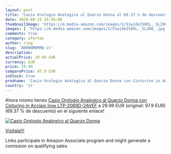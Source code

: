 ```yaml
---
layout: post
title: 'Casio Orologio Analogico al Quarzo Donna al 69.37 % de descuento'
date: 2020-08-25 15:56:00
thumbnailImage: 'https://m.media-amazon.com/images/I/51wjdeIS0hL._SL200_.jpg'
images: [ 'https://m.media-amazon.com/images/I/51wjdeIS0hL._SL200_.jpg' ]
comments: true
category: ofertas
author: ring
slug: 'B000NM0MR6-it'
description:
actualPrice: 29.99 EUR
currency: EUR
price: 29.99
comparePrice: 97.9 EUR
inStock: true
prodname: 'Casio Orologio Analogico al Quarzo Donna con Cinturino in Acciaio Inox LTP-2069D-2AVEF'
country: 'it'
---
```


Ahora mismo tienes [Casio Orologio Analogico al Quarzo Donna con Cinturino in Acciaio Inox LTP-2069D-2AVEF](https://www.amazon.it/dp/B000NM0MR6/?tag=tolees00-21) a 29.99 EUR (original: 97.9 EUR) (69.37 %  de descuento) en el siguiente enlace!

[![Casio Orologio Analogico al Quarzo Donna](https://m.media-amazon.com/images/I/51wjdeIS0hL._SL200_.jpg)](https://www.amazon.it/dp/B000NM0MR6/?tag=tolees00-21)

[Visítala!!!](https://www.amazon.it/dp/B000NM0MR6/?tag=tolees00-21)

Links participate in Amazon Associate program and might generate a comission on qualifying sales
